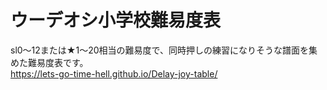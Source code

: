 # ウーデオシ小学校難易度表<br>
sl0～12または★1～20相当の難易度で、同時押しの練習になりそうな譜面を集めた難易度表です。<br>
https://lets-go-time-hell.github.io/Delay-joy-table/<br>
